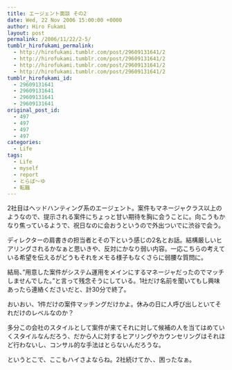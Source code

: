 ```yaml
---
title: エージェント面談 その2
date: Wed, 22 Nov 2006 15:00:00 +0000
author: Hiro Fukami
layout: post
permalink: /2006/11/22/2-5/
tumblr_hirofukami_permalink:
  - http://hirofukami.tumblr.com/post/29609131641/2
  - http://hirofukami.tumblr.com/post/29609131641/2
  - http://hirofukami.tumblr.com/post/29609131641/2
  - http://hirofukami.tumblr.com/post/29609131641/2
tumblr_hirofukami_id:
  - 29609131641
  - 29609131641
  - 29609131641
  - 29609131641
original_post_id:
  - 497
  - 497
  - 497
  - 497
categories:
  - Life
tags:
  - Life
  - myself
  - report
  - とらば～ゆ
  - 転職
---
```

<div class="section">
  <p>
    2社目はヘッドハンティング系のエージェント。案件もマネージャクラス以上のようなので、提示される案件にちょっと甘い期待を胸に会うことに。向こうもかなり焦っているようで、祝日なのに会おうというので外出ついでに渋谷で会う。
  </p>
  
  <p>
    ディレクターの肩書きの担当者とその下という感じの2名とお話。結構厳しいヒアリングされるかなぁと思いきや、反対にかなり弱い内容。一応こちらの考えている希望を伝えるがどうもそれをメモる様子もなくさらに弱腰な質問に。
  </p>
  
  <p>
    結局、&#8221;用意した案件がシステム運用をメインにするマネージャだったのでマッチしませんでした。&#8221;と言って残念そうにしている。1社だけ名前を聞いてもし興味あったら連絡くださいだと、計30分で終了。
  </p>
  
  <p>
    おいおい、1件だけの案件マッチングだけかよ。休みの日に人呼び出しといてそれだけのレベルなのか？
  </p>
  
  <p>
    多分この会社のスタイルとして案件が来てそれに対して候補の人を当てはめていくスタイルなんだろう、だから人に対するヒアリングやカウンセリングはそれほど行わないし、コンサル的な手法はとらないんだろうな。
  </p>
  
  <p>
    というとこで、ここもハイさよならね。2社続けてか、、困ったなぁ。
  </p>
</div>